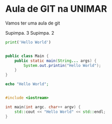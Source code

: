 # Aula de GIT na UNIMAR

Vamos ter uma aula de git


Supimpa. 3
Supimpa. 2



```python
print('Hello World')
```
```java

public class Main {
    public static main(String... args) {
        System.out.printin("Hello World");
    }
}
```

```php
echo "Hello World";
```

```c++

#include <iostream>

int main(int argc. char++ argv) {
    std::cout << "Hello World" << std::endl;
}
```
```c#
```


